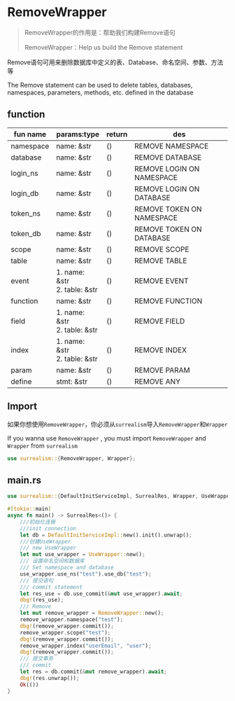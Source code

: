# RemoveWrapper

> RemoveWrapper的作用是：帮助我们构建Remove语句
>
> RemoveWrapper：Help us build the Remove statement

Remove语句可用来删除数据库中定义的表、Database、命名空间、参数、方法等

The Remove statement can be used to delete tables, databases, namespaces, parameters, methods, etc. defined in the database

## function

| fun name  | params:type                       | return | des                       |
| --------- | --------------------------------- | ------ | ------------------------- |
| namespace | name: &str                        | ()     | REMOVE NAMESPACE          |
| database  | name: &str                        | ()     | REMOVE DATABASE           |
| login_ns  | name: &str                        | ()     | REMOVE LOGIN ON NAMESPACE |
| login_db  | name: &str                        | ()     | REMOVE LOGIN ON DATABASE  |
| token_ns  | name: &str                        | ()     | REMOVE TOKEN ON NAMESPACE |
| token_db  | name: &str                        | ()     | REMOVE TOKEN ON DATABASE  |
| scope     | name: &str                        | ()     | REMOVE SCOPE              |
| table     | name: &str                        | ()     | REMOVE TABLE              |
| event     | 1. name: &str<br />2. table: &str | ()     | REMOVE EVENT              |
| function  | name: &str                        | ()     | REMOVE FUNCTION           |
| field     | 1. name: &str<br />2. table: &str | ()     | REMOVE FIELD              |
| index     | 1. name: &str<br />2. table: &str | ()     | REMOVE INDEX              |
| param     | name: &str                        | ()     | REMOVE PARAM              |
| define    | stmt: &str                        | ()     | REMOVE ANY                |

## Import

如果你想使用`RemoveWrapper`，你必须从`surrealism`导入`RemoveWrapper`和`Wrapper`

If you wanna use `RemoveWrapper` , you must import `RemoveWrapper` and `Wrapper` from `surrealism`

```rust
use surrealism::{RemoveWrapper, Wrapper};
```

## main.rs

```rust
use surrealism::{DefaultInitServiceImpl, SurrealRes, Wrapper, UseWrapper, RemoveWrapper};

#[tokio::main]
async fn main() -> SurrealRes<()> {
    ///初始化连接
    ///init connection
    let db = DefaultInitServiceImpl::new().init().unwrap();
    ///创建UseWrapper
    /// new UseWrapper
    let mut use_wrapper = UseWrapper::new();
    /// 设置命名空间和数据库
    /// Set namespace and database
    use_wrapper.use_ns("test").use_db("test");
    /// 提交语句
    /// commit statement
    let res_use = db.use_commit(&mut use_wrapper).await;
    dbg!(res_use);
    /// Remove
    let mut remove_wrapper = RemoveWrapper::new();
    remove_wrapper.namespace("test");
    dbg!(remove_wrapper.commit());
    remove_wrapper.scope("test");
    dbg!(remove_wrapper.commit());
    remove_wrapper.index("userEmail", "user");
    dbg!(remove_wrapper.commit());
    /// 提交事务
    /// commit
    let res = db.commit(&mut remove_wrapper).await;
    dbg!(res.unwrap());
    Ok(())
}
```
